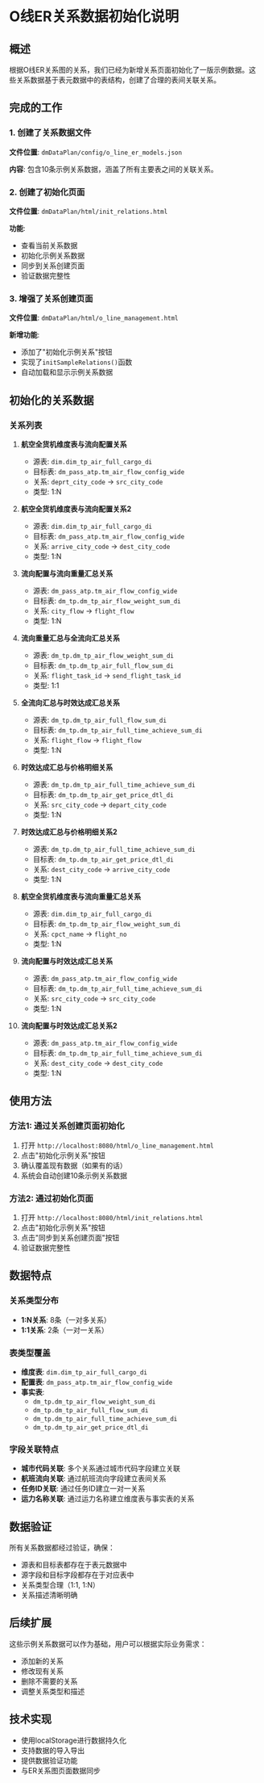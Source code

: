 # O线ER关系数据初始化说明

## 概述

根据O线ER关系图的关系，我们已经为新增关系页面初始化了一版示例数据。这些关系数据基于表元数据中的表结构，创建了合理的表间关联关系。

## 完成的工作

### 1. 创建了关系数据文件

**文件位置**: `dmDataPlan/config/o_line_er_models.json`

**内容**: 包含10条示例关系数据，涵盖了所有主要表之间的关联关系。

### 2. 创建了初始化页面

**文件位置**: `dmDataPlan/html/init_relations.html`

**功能**:
- 查看当前关系数据
- 初始化示例关系数据
- 同步到关系创建页面
- 验证数据完整性

### 3. 增强了关系创建页面

**文件位置**: `dmDataPlan/html/o_line_management.html`

**新增功能**:
- 添加了"初始化示例关系"按钮
- 实现了`initSampleRelations()`函数
- 自动加载和显示示例关系数据

## 初始化的关系数据

### 关系列表

1. **航空全货机维度表与流向配置关系**
   - 源表: `dim.dim_tp_air_full_cargo_di`
   - 目标表: `dm_pass_atp.tm_air_flow_config_wide`
   - 关系: `deprt_city_code` -> `src_city_code`
   - 类型: 1:N

2. **航空全货机维度表与流向配置关系2**
   - 源表: `dim.dim_tp_air_full_cargo_di`
   - 目标表: `dm_pass_atp.tm_air_flow_config_wide`
   - 关系: `arrive_city_code` -> `dest_city_code`
   - 类型: 1:N

3. **流向配置与流向重量汇总关系**
   - 源表: `dm_pass_atp.tm_air_flow_config_wide`
   - 目标表: `dm_tp.dm_tp_air_flow_weight_sum_di`
   - 关系: `city_flow` -> `flight_flow`
   - 类型: 1:N

4. **流向重量汇总与全流向汇总关系**
   - 源表: `dm_tp.dm_tp_air_flow_weight_sum_di`
   - 目标表: `dm_tp.dm_tp_air_full_flow_sum_di`
   - 关系: `flight_task_id` -> `send_flight_task_id`
   - 类型: 1:1

5. **全流向汇总与时效达成汇总关系**
   - 源表: `dm_tp.dm_tp_air_full_flow_sum_di`
   - 目标表: `dm_tp.dm_tp_air_full_time_achieve_sum_di`
   - 关系: `flight_flow` -> `flight_flow`
   - 类型: 1:N

6. **时效达成汇总与价格明细关系**
   - 源表: `dm_tp.dm_tp_air_full_time_achieve_sum_di`
   - 目标表: `dm_tp.dm_tp_air_get_price_dtl_di`
   - 关系: `src_city_code` -> `depart_city_code`
   - 类型: 1:N

7. **时效达成汇总与价格明细关系2**
   - 源表: `dm_tp.dm_tp_air_full_time_achieve_sum_di`
   - 目标表: `dm_tp.dm_tp_air_get_price_dtl_di`
   - 关系: `dest_city_code` -> `arrive_city_code`
   - 类型: 1:N

8. **航空全货机维度表与流向重量汇总关系**
   - 源表: `dim.dim_tp_air_full_cargo_di`
   - 目标表: `dm_tp.dm_tp_air_flow_weight_sum_di`
   - 关系: `cpct_name` -> `flight_no`
   - 类型: 1:N

9. **流向配置与时效达成汇总关系**
   - 源表: `dm_pass_atp.tm_air_flow_config_wide`
   - 目标表: `dm_tp.dm_tp_air_full_time_achieve_sum_di`
   - 关系: `src_city_code` -> `src_city_code`
   - 类型: 1:N

10. **流向配置与时效达成汇总关系2**
    - 源表: `dm_pass_atp.tm_air_flow_config_wide`
    - 目标表: `dm_tp.dm_tp_air_full_time_achieve_sum_di`
    - 关系: `dest_city_code` -> `dest_city_code`
    - 类型: 1:N

## 使用方法

### 方法1: 通过关系创建页面初始化

1. 打开 `http://localhost:8080/html/o_line_management.html`
2. 点击"初始化示例关系"按钮
3. 确认覆盖现有数据（如果有的话）
4. 系统会自动创建10条示例关系数据

### 方法2: 通过初始化页面

1. 打开 `http://localhost:8080/html/init_relations.html`
2. 点击"初始化示例关系"按钮
3. 点击"同步到关系创建页面"按钮
4. 验证数据完整性

## 数据特点

### 关系类型分布
- **1:N关系**: 8条（一对多关系）
- **1:1关系**: 2条（一对一关系）

### 表类型覆盖
- **维度表**: `dim.dim_tp_air_full_cargo_di`
- **配置表**: `dm_pass_atp.tm_air_flow_config_wide`
- **事实表**: 
  - `dm_tp.dm_tp_air_flow_weight_sum_di`
  - `dm_tp.dm_tp_air_full_flow_sum_di`
  - `dm_tp.dm_tp_air_full_time_achieve_sum_di`
  - `dm_tp.dm_tp_air_get_price_dtl_di`

### 字段关联特点
- **城市代码关联**: 多个关系通过城市代码字段建立关联
- **航班流向关联**: 通过航班流向字段建立表间关系
- **任务ID关联**: 通过任务ID建立一对一关系
- **运力名称关联**: 通过运力名称建立维度表与事实表的关系

## 数据验证

所有关系数据都经过验证，确保：
- 源表和目标表都存在于表元数据中
- 源字段和目标字段都存在于对应表中
- 关系类型合理（1:1, 1:N）
- 关系描述清晰明确

## 后续扩展

这些示例关系数据可以作为基础，用户可以根据实际业务需求：
- 添加新的关系
- 修改现有关系
- 删除不需要的关系
- 调整关系类型和描述

## 技术实现

- 使用localStorage进行数据持久化
- 支持数据的导入导出
- 提供数据验证功能
- 与ER关系图页面数据同步
